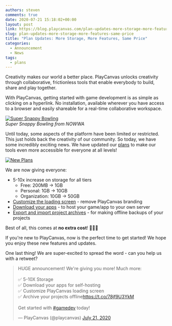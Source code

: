 ```yaml
---
authors: steven
comments: true
date: 2020-07-21 15:18:02+00:00
layout: post
link: https://blog.playcanvas.com/plan-updates-more-storage-more-features-same-price/
slug: plan-updates-more-storage-more-features-same-price
title: "Plan Updates: More Storage, More Features, Same Price"
categories:
  - Announcement
  - News
tags:
  - plans
---
```


Creativity makes our world a better place. PlayCanvas unlocks creativity through collaborative, frictionless tools that enable everybody to build, share and play together.

With PlayCanvas, getting started with game development is as simple as clicking on a hyperlink. No installation, available wherever you have access to a browser and easily shareable for a real-time collaborative workspace.

[![Super Snappy Bowling](/img/editor-super-snappy-bowling.png)](/img/editor-super-snappy-bowling.png)
<br />_Super Snappy Bowling from NOWWA_

Until today, some aspects of the platform have been limited or restricted. This just holds back the creativity of our community. So today, we have some incredibly exciting news. We have updated our [plans](https://playcanvas.com/plans) to make our tools even more accessible for everyone at all levels!

[![New Plans](/img/plans-2020.jpg)](/img/plans-2020.jpg)

We are now giving everyone:

- 5-10x increase on storage for all tiers
  - Free: 200MB → 1GB
  - Personal: 1GB → 10GB
  - Organization: 10GB → 50GB
- [Customize the loading screen](https://developer.playcanvas.com/user-manual/designer/loading-screen/) - remove PlayCanvas branding
- [Download your apps](https://developer.playcanvas.com/user-manual/publishing/web/self-hosting/) - to host your game/app to your own server
- [Export and import project archives](https://developer.playcanvas.com/user-manual/profile/projects/#export-project-archive) - for making offline backups of your projects

Best of all, this comes at **no extra cost**! 🎉🎉🎉

If you're new to PlayCanvas, now is the perfect time to get started! We hope you enjoy these new features and updates.

One last thing! We are super-excited to spread the word - can you help us with a retweet?  

<blockquote class="twitter-tweet"><p lang="en" dir="ltr">HUGE announcement! We&#39;re giving you more! Much more:<br /><br />✅ 5-10X Storage<br />✅ Download your apps for self-hosting<br />✅ Customize PlayCanvas loading screen<br />✅ Archive your projects offline<a href="https://t.co/78jf9U3YkM">https://t.co/78jf9U3YkM</a><br /><br />Get started with <a href="https://twitter.com/hashtag/gamedev?src=hash&amp;ref_src=twsrc%5Etfw">#gamedev</a> today!</p>&mdash; PlayCanvas (@playcanvas) <a href="https://twitter.com/playcanvas/status/1285598408787582977?ref_src=twsrc%5Etfw">July 21, 2020</a></blockquote> <script async src="https://platform.twitter.com/widgets.js" charset="utf-8"></script>
